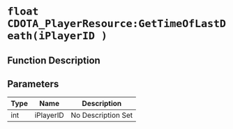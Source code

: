 # `float CDOTA_PlayerResource:GetTimeOfLastDeath(iPlayerID )`
## Function Description

## Parameters
Type|Name|Description
--|--|--
int|iPlayerID|No Description Set
